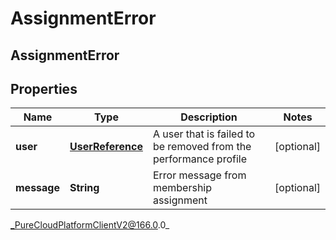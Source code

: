 # AssignmentError

## AssignmentError

## Properties

|Name | Type | Description | Notes|
|------------ | ------------- | ------------- | -------------|
| **user** | [**UserReference**](UserReference) | A user that is failed to be removed from the performance profile | [optional] |
| **message** | **String** | Error message from membership assignment | [optional] |



_PureCloudPlatformClientV2@166.0.0_

